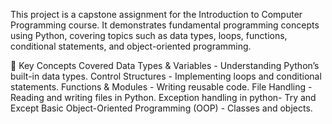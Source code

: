 This project is a capstone assignment for the Introduction to Computer Programming course. It demonstrates fundamental programming concepts using Python, covering topics such as data types, loops, functions, conditional statements, and object-oriented programming.

🚀 Key Concepts Covered
Data Types & Variables - Understanding Python’s built-in data types.
Control Structures - Implementing loops and conditional statements.
Functions & Modules - Writing reusable code.
File Handling - Reading and writing files in Python.
Exception handling in python- Try and Except
Basic Object-Oriented Programming (OOP) - Classes and objects.
